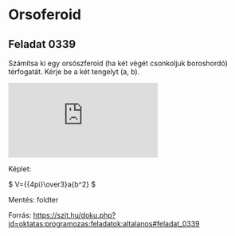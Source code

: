 # Orsoferoid

## Feladat 0339
Számítsa ki egy orsószferoid (ha két végét csonkoljuk boroshordó) térfogatát. Kérje be a két tengelyt (a, b).

![orsoferoid](https://szit.hu/lib/exe/fetch.php?w=100&tok=b438d5&media=https%3A%2F%2Fupload.wikimedia.org%2Fwikipedia%2Fcommons%2F8%2F88%2FProlateSpheroid.png)

Képlet:

$ V={{4pi}\over3}a{b^2} $

Mentés: foldter

Forrás: https://szit.hu/doku.php?id=oktatas:programozas:feladatok:altalanos#feladat_0339